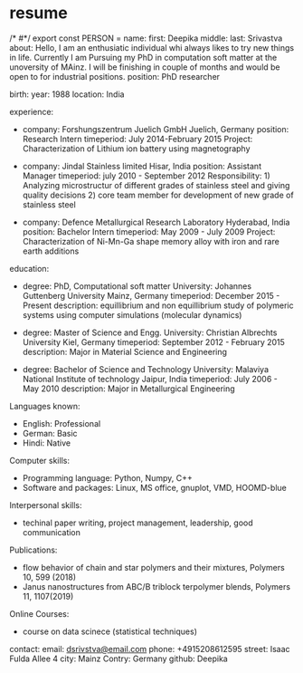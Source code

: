 # resume
/* #*/ export const PERSON = 
name:
  first: Deepika
  middle:
  last: Srivastva
about: Hello, I am an enthusiatic individual whi always likes to try new things in life. Currently I am Pursuing my PhD in computation soft matter at the unoversity of MAinz. I will be finishing in couple of months and would be open to for industrial positions.
position: PhD researcher

birth:
  year: 1988
  location: India

experience:
- company: Forshungszentrum Juelich GmbH Juelich, Germany
  position: Research Intern
  timeperiod: July 2014-February 2015
  Project: Characterization of Lithium ion battery using magnetography

- company: Jindal Stainless limited Hisar, India
  position: Assistant Manager
  timeperiod: july 2010 - September 2012
  Responsibility: 1) Analyzing microstructur of different grades of stainless steel and giving quality decisions
                  2) core team member for development of new grade of stainless steel 

- company: Defence Metallurgical Research Laboratory Hyderabad, India
  position: Bachelor Intern
  timeperiod: May 2009 - July 2009
  Project: Characterization of Ni-Mn-Ga shape memory alloy with iron and rare earth additions

education:
- degree: PhD, Computational soft matter
  University: Johannes Guttenberg University Mainz, Germany
  timeperiod: December 2015 - Present
  description: equillibrium and non equillibrium study of polymeric systems using computer simulations (molecular dynamics)
 

- degree: Master of Science and Engg.
  University: Christian Albrechts University Kiel, Germany
  timeperiod: September 2012 - February 2015
  description: Major in Material Science and Engineering
  
  
- degree: Bachelor of Science and Technology
  University: Malaviya National Institute of technology Jaipur, India
  timeperiod: July 2006 - May 2010
  description: Major in Metallurgical Engineering


Languages known:
 - English: Professional
 - German: Basic
 - Hindi: Native


Computer skills:
 - Programming language: Python, Numpy, C++ 
 - Software and packages: Linux, MS office, gnuplot, VMD, HOOMD-blue 


Interpersonal skills:
 - techinal paper writing, project management, leadership, good communication


Publications:
 - flow behavior of chain and star polymers and their mixtures, Polymers 10, 599 (2018)
 - Janus nanostructures from ABC/B triblock terpolymer blends, Polymers 11, 1107(2019)

Online Courses:
 - course on data scinece (statistical techniques)  

contact:
  email: dsrivstva@email.com
  phone: +4915208612595
  street: Isaac Fulda Allee 4
  city: Mainz
  Contry: Germany
  github: Deepika

